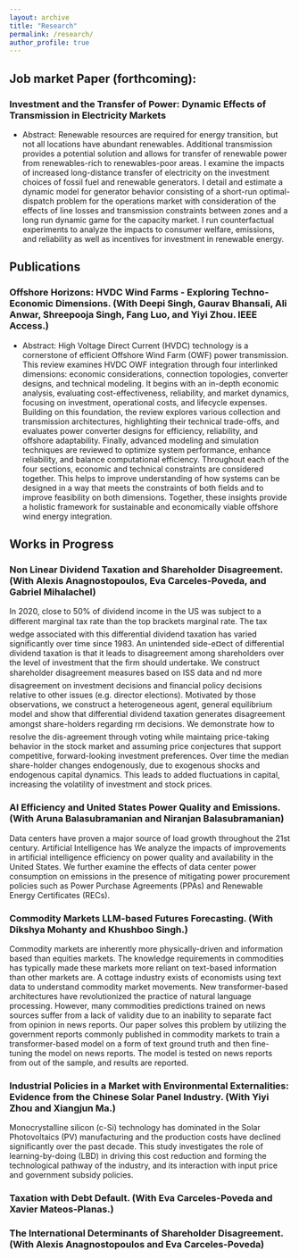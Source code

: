 ```yaml
---
layout: archive
title: "Research"
permalink: /research/
author_profile: true
---
```


## Job market Paper (forthcoming):

### Investment and the Transfer of Power: Dynamic Effects of Transmission in Electricity Markets

* Abstract: Renewable resources are required for energy transition, but not all locations have abundant renewables. Additional transmission provides a potential solution and allows for transfer of renewable power from renewables-rich to renewables-poor areas. I examine the impacts of increased long-distance transfer of electricity on the investment choices of fossil fuel and renewable generators. I detail and estimate a dynamic model for generator behavior consisting of a short-run optimal-dispatch problem for the operations market with consideration of the effects of line losses and transmission constraints between zones and a long run dynamic game for the capacity market. I run counterfactual experiments to analyze the impacts to consumer welfare, emissions, and reliability as well as incentives for investment in renewable energy.

## Publications

### Offshore Horizons: HVDC Wind Farms - Exploring Techno-Economic Dimensions. (With Deepi Singh, Gaurav Bhansali, Ali Anwar, Shreepooja Singh, Fang Luo, and Yiyi Zhou. IEEE Access.)

* Abstract: High Voltage Direct Current (HVDC) technology is a cornerstone of efficient Offshore Wind Farm (OWF) power transmission. This review examines HVDC OWF integration through four interlinked dimensions: economic considerations, connection topologies, converter designs, and technical modeling. It begins with an in-depth economic analysis, evaluating cost-effectiveness, reliability, and market dynamics, focusing on investment, operational costs, and lifecycle expenses. Building on this foundation, the review explores various collection and transmission architectures, highlighting their technical trade-offs, and evaluates power converter designs for efficiency, reliability, and offshore adaptability. Finally, advanced modeling and simulation techniques are reviewed to optimize system performance, enhance reliability, and balance computational efficiency. Throughout each of the four sections, economic and technical constraints are considered together. This helps to improve understanding of how systems can be designed in a way that meets the constraints of both fields and to improve feasibility on both dimensions. Together, these insights provide a holistic framework for sustainable and economically viable offshore wind energy integration.

## Works in Progress

### Non Linear Dividend Taxation and Shareholder Disagreement. (With Alexis Anagnostopoulos, Eva Carceles-Poveda, and Gabriel Mihalachel)

In 2020, close to 50% of dividend income in the US was subject to a different marginal tax rate than the top brackets marginal rate. The tax wedge associated with this differential dividend taxation has varied significantly over time since 1983. An unintended side-e¤ect of differential dividend taxation is that it leads to disagreement among shareholders over the level of investment that the firm should undertake. We construct shareholder disagreement measures based on ISS data and nd more disagreement on investment decisions and financial policy decisions relative to other issues (e.g. director elections). Motivated by those observations, we construct a heterogeneous agent, general equilibrium model and show that differential dividend taxation generates disagreement amongst share-holders regarding rm decisions. We demonstrate how to resolve the dis-agreement through voting while maintaing price-taking behavior in the stock market and assuming price conjectures that support competitive, forward-looking investment preferences. Over time the median share-holder changes endogenously, due to exogenous shocks and endogenous capital dynamics. This leads to added fluctuations in capital, increasing the volatility of investment and stock prices.

### AI Efficiency and United States Power Quality and Emissions. (With Aruna Balasubramanian and Niranjan Balasubramanian)

Data centers have proven a major source of load growth throughout the 21st century. Artificial Intelligence has We analyze the impacts of improvements in artificial intelligence efficiency on power quality and availability in the United States. We further examine the effects of data center power consumption on emissions in the presence of mitigating power procurement policies such as Power Purchase Agreements (PPAs) and Renewable Energy Certificates (RECs).

### Commodity Markets LLM-based Futures Forecasting. (With Dikshya Mohanty and Khushboo Singh.)

Commodity markets are inherently more physically-driven and information based than equities markets. The knowledge requirements in commodities has typically made these markets more reliant on text-based information than other markets are. A cottage industry exists of economists using text data to understand commodity market movements. New transformer-based architectures have revolutionized the practice of natural language processing. However, many commodities predictions trained on news sources suffer from a lack of validity due to an inability to separate fact from opinion in news reports. Our paper solves this problem by utilizing the government reports commonly published in commodity markets to train a transformer-based model on a form of text ground truth and then fine-tuning the model on news reports. The model is tested on news reports from out of the sample, and results are reported.

### Industrial Policies in a Market with Environmental Externalities: Evidence from the Chinese Solar Panel Industry. (With Yiyi Zhou and Xiangjun Ma.)

Monocrystalline silicon (c-Si) technology has dominated in the Solar Photovoltaics (PV) manufacturing and the production costs have declined significantly over the past decade. This study investigates the role of learning-by-doing (LBD) in driving this cost reduction and forming the technological pathway of the industry, and its interaction with input price and government subsidy policies.

### Taxation with Debt Default. (With Eva Carceles-Poveda and Xavier Mateos-Planas.)

### The International Determinants of Shareholder Disagreement. (With Alexis Anagnostopoulos and Eva Carceles-Poveda)



